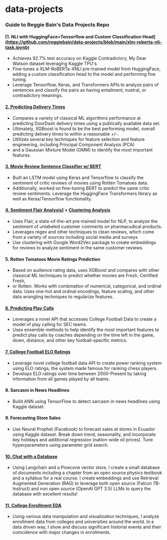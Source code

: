 # data-projects
### Guide to Reggie Bain's Data Projects Repo
#### [1. NLI with HuggingFace+Tensorflow and Custom Classification Head] (https://github.com/reggiebain/data-projects/blob/main/xlm-roberta-nli-task.ipynb)
  - Achieves 92.7% test accuracy on Kaggle Contradictory, My Dear Watson dataset leveraging Kaggle TPU's.
  - Fine-tunes a XLM-RoBERTa-XNLI pre-trained model from HuggingFace, adding a custom classification head to the model and performing fine tuning.
  - Leverage Tensorflow, Keras, and Transformers APIs to analyze pairs of sentences and classify the pairs as having entailment, nuetral, or contradictory meanings.
#### [2. Predicting Delivery Times](https://github.com/reggiebain/data-projects/blob/main/estimating-delivery-times.ipynb)
  - Compares a variety of classical ML algorithms performance at predicting DoorDash delivery times using a publically available data set.
  - Ultimately, XGBoost is found to be the best performing model, overall predicting delivery times to within a reasonable +/-.
  - Utlilizes several key techniques for feature selection and feature engineering, including Principal Component Analysis (PCA)
  - and a Gaussian Mixture Model (GMM) to identify the most important features.
#### [3. Movie Review Sentence Classifier w/ BERT](https://github.com/reggiebain/data-projects/blob/main/Movie_Review_Classifier_Deep_Learning.ipynb)
  - Built an LSTM model using Keras and Tensorflow to classify the sentiment of critic reviews of movies using Rotten Tomatoes data. 
  - Additionally, worked on fine-tuning BERT to predict the same critic review sentiments. Leverage the HuggingFace Transformers library as well as Keras/Tensorflow functionality.
#### [4. Sentiment Flair Analysis](https://github.com/reggiebain/data-projects/blob/main/sentiment-flair-analysis.ipynb)] + [Clustering Analysis](https://github.com/reggiebain/data-projects/blob/main/sentiment-clustering-analysis.ipynb)
  - Uses Flair, a state-of-the-art pre-trained model for NLP, to analyze the sentiment of unlabeled customer comments on pharmacudical products.
  - Leverages regex and other techniques to clean reviews, which come from a variety of sources including social media and surveys
  - Use clustering with Google Word2Vec package to create embeddings for reviews to analyze sentiment in the same customer reviews.
#### 5. Rotten Tomatoes Movie Ratings Prediction
  - Based on audience rating data, uses XGBoost and compares with other classical ML techniques to predict whether movies are Fresh, Certified Fresh,
  - or Rotten. Works with combination of numerical, categorical, and ordinal data. Uses one-hot and ordinal encodings, feature scaling, and other data wrangling techniques to regularize features. 
#### [6. Predicting Play Calls](https://github.com/reggiebain/data-projects/blob/main/Predicting_Play_Calls.ipynb)
  - Leverages a novel API that accesses College Football Data to create a model of play calling for SEC teams. 
  - Uses ensemble methods to help identify the most important features to predict play calls by coaches depending on the time left in the game, down, distance, and other key football-specific metrics.
#### [7. College Football ELO Ratings](https://github.com/reggiebain/data-projects/blob/main/Exploring_College_Football_Data.ipynb)
  - Leverage novel college football data API to create power ranking system using ELO ratings, the system made famous for ranking chess players.
  - Develops ELO ratings over time between 2000-Present by taking information from all games played by all teams.
#### 8. Sarcasm in News Headlines
  - Build ANN using TensorFlow to detect sarcasm in news headlines using Kaggle dataset.
#### 9. Forecasting Store Sales
  - Use Neural Prophet (Facebook) to forecast sales at stores in Ecuador using Kaggle dataset. Break down trend, seasonality, and incorporate key holidays and additional regression (nation-wide oil prices). Tune hyperparameters using parameter grid search.
#### [10. Chat with a Database](https://github.com/reggiebain/data-projects/blob/main/chat-w-database.ipynb)
  - Using Langchain and a Pinecone vector store, I create a small database of documents including a chapter from an open source physics textbook and a syllabus for a real course. I create embeddings and use Retrieval Augmented Generation (RAG) to leverage both open source (Falcon 7B-Instruct) and non open source (OpenAI GPT 3.5) LLMs to query the database with excellent results!
#### [11. College Enrollment EDA](https://github.com/reggiebain/data-projects/blob/main/bain-cb-analysis.ipynb)
  - Using various data manipulation and visualization techniques, I analyze enrollment data from colleges and universities around the world. In a data driven way, I show and discuss significant historial events and their coincidence with major changes in enrollments.
